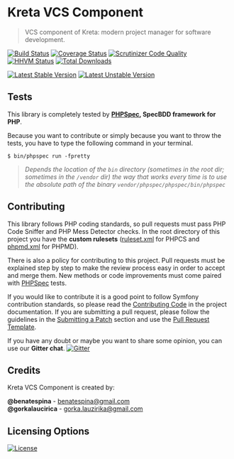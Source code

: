 # Kreta VCS Component
> VCS component of Kreta: modern project manager for software development.

[![Build Status](https://travis-ci.org/kreta-plugins/VCS.svg?branch=master)](https://travis-ci.org/kreta-plugins/VCS)
[![Coverage Status](https://img.shields.io/coveralls/kreta-plugins/VCS.svg)](https://coveralls.io/r/kreta-plugins/VCS)
[![Scrutinizer Code Quality](https://scrutinizer-ci.com/g/kreta-plugins/VCS/badges/quality-score.png?b=master)](https://scrutinizer-ci.com/g/kreta-plugins/VCS/?branch=master)
[![HHVM Status](http://hhvm.h4cc.de/badge/kreta-plugins/VCS.svg)](http://hhvm.h4cc.de/package/kreta-plugins/VCS)
[![Total Downloads](https://poser.pugx.org/kreta-plugins/VCS/downloads)](https://packagist.org/packages/kreta-plugins/VCS)

[![Latest Stable Version](https://poser.pugx.org/kreta-plugins/VCS/v/stable.svg)](https://packagist.org/packages/kreta-plugins/VCS)
[![Latest Unstable Version](https://poser.pugx.org/kreta-plugins/VCS/v/unstable.svg)](https://packagist.org/packages/kreta-plugins/VCS)

Tests
-----

This library is completely tested by **[PHPSpec][1], SpecBDD framework for PHP**.

Because you want to contribute or simply because you want to throw the tests, you have to type the following command
in your terminal.

    $ bin/phpspec run -fpretty

>*Depends the location of the `bin` directory (sometimes in the root dir; sometimes in the `/vendor` dir) the way that
works every time is to use the absolute path of the binary `vendor/phpspec/phpspec/bin/phpspec`*

Contributing
------------

This library follows PHP coding standards, so pull requests must pass PHP Code Sniffer and PHP Mess Detector
checks. In the root directory of this project you have the **custom rulesets** ([ruleset.xml]() for PHPCS and
[phpmd.xml]() for PHPMD).

There is also a policy for contributing to this project. Pull requests must
be explained step by step to make the review process easy in order to
accept and merge them. New methods or code improvements must come paired with [PHPSpec][1] tests.

If you would like to contribute it is a good point to follow Symfony contribution standards,
so please read the [Contributing Code][2] in the project
documentation. If you are submitting a pull request, please follow the guidelines
in the [Submitting a Patch][3] section and use the [Pull Request Template][4].

If you have any doubt or maybe you want to share some opinion, you can use our **Gitter chat**.
[![Gitter](https://badges.gitter.im/Join%20Chat.svg)](https://gitter.im/kreta/kreta?utm_source=badge&utm_medium=badge&utm_campaign=pr-badge&utm_content=badge)

[1]: http://www.phpspec.net/
[2]: http://symfony.com/doc/current/contributing/code/index.html
[3]: http://symfony.com/doc/current/contributing/code/patches.html#check-list
[4]: http://symfony.com/doc/current/contributing/code/patches.html#make-a-pull-request

Credits
-------
Kreta VCS Component is created by:
>
**@benatespina** - [benatespina@gmail.com](mailto:benatespina@gmail.com)<br/>
**@gorkalaucirica** - [gorka.lauzirika@gmail.com](mailto:gorka.lauzirika@gmail.com)

Licensing Options
-----------------
[![License](https://poser.pugx.org/kreta-plugins/Notification/license.svg)](https://github.com/kreta/kreta/blob/master/LICENSE)

